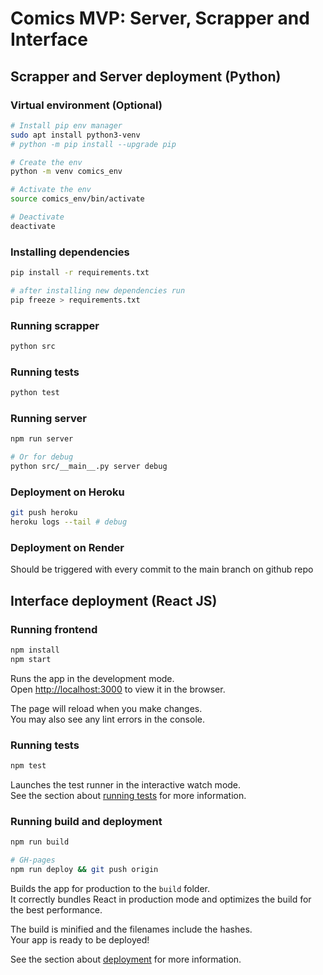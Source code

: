 # Comics MVP: Server, Scrapper and Interface

## Scrapper and Server deployment (Python)

### Virtual environment (Optional)

```sh
# Install pip env manager
sudo apt install python3-venv
# python -m pip install --upgrade pip

# Create the env
python -m venv comics_env

# Activate the env
source comics_env/bin/activate

# Deactivate
deactivate
```

### Installing dependencies

```sh
pip install -r requirements.txt

# after installing new dependencies run
pip freeze > requirements.txt
```

### Running scrapper

```sh
python src
```

### Running tests

```sh
python test
```

### Running server

```sh
npm run server

# Or for debug
python src/__main__.py server debug
```

### Deployment on Heroku

```sh
git push heroku
heroku logs --tail # debug
```

### Deployment on Render

Should be triggered with every commit to the main branch on github repo

## Interface deployment (React JS)

### Running frontend

```sh
npm install
npm start
```

Runs the app in the development mode.\
Open [http://localhost:3000](http://localhost:3000) to view it in the browser.

The page will reload when you make changes.\
You may also see any lint errors in the console.

### Running tests

```sh
npm test
```

Launches the test runner in the interactive watch mode.\
See the section about [running tests](https://facebook.github.io/create-react-app/docs/running-tests) for more information.

### Running build and deployment

```sh
npm run build

# GH-pages
npm run deploy && git push origin
```

Builds the app for production to the `build` folder.\
It correctly bundles React in production mode and optimizes the build for the best performance.

The build is minified and the filenames include the hashes.\
Your app is ready to be deployed!

See the section about [deployment](https://facebook.github.io/create-react-app/docs/deployment) for more information.
